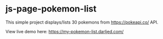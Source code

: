 # js-page-pokemon-list
This simple project displays/lists 30 pokemons from https://pokeapi.co/ API.

View live demo here: https://my-pokemon-list.darljed.com/
